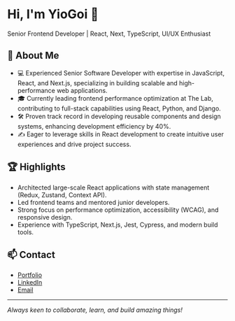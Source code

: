 # Hi, I'm YioGoi 👋

Senior Frontend Developer | React, Next, TypeScript, UI/UX Enthusiast

## 🚀 About Me

- 💻 Experienced Senior Software Developer with expertise in JavaScript, React, and Next.js, specializing in building scalable and high-performance web applications.
- 🎓 Currently leading frontend performance optimization at The Lab, contributing to full-stack capabilities using React, Python, and Django.
- 🛠️ Proven track record in developing reusable components and design systems, enhancing development efficiency by 40%.
- ✍️ Eager to leverage skills in React development to create intuitive user experiences and drive project success.

## 🏆 Highlights

- Architected large-scale React applications with state management (Redux, Zustand, Context API).
- Led frontend teams and mentored junior developers.
- Strong focus on performance optimization, accessibility (WCAG), and responsive design.
- Experience with TypeScript, Next.js, Jest, Cypress, and modern build tools.

## 📫 Contact

- [Portfolio](https://www.yigit-dogan.dev)
- [LinkedIn](https://linkedin.com/in/yiğit-doğan-709b2a37/)
- [Email](mailto:ydogan.dev@gmail.com)

---

*Always keen to collaborate, learn, and build amazing things!*
